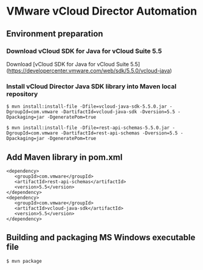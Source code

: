 VMware vCloud Director Automation
=================================

## Environment preparation

### Download vCloud SDK for Java for vCloud Suite 5.5

Download [vCloud SDK for Java for vCloud Suite 5.5] (https://developercenter.vmware.com/web/sdk/5.5.0/vcloud-java)

### Install vCloud Director Java SDK library into Maven local repository


```
$ mvn install:install-file -Dfile=vcloud-java-sdk-5.5.0.jar -DgroupId=com.vmware -DartifactId=vcloud-java-sdk -Dversion=5.5 -Dpackaging=jar -DgeneratePom=true

$ mvn install:install-file -Dfile=rest-api-schemas-5.5.0.jar -DgroupId=com.vmware -DartifactId=rest-api-schemas -Dversion=5.5 -Dpackaging=jar -DgeneratePom=true
```

## Add Maven library in pom.xml

```
<dependency>
   <groupId>com.vmware</groupId>
   <artifactId>rest-api-schemas</artifactId>
   <version>5.5</version>
</dependency>
<dependency>
   <groupId>com.vmware</groupId>
   <artifactId>vcloud-java-sdk</artifactId>
   <version>5.5</version>
</dependency>
```

## Building and packaging MS Windows executable file
```
$ mvn package
```